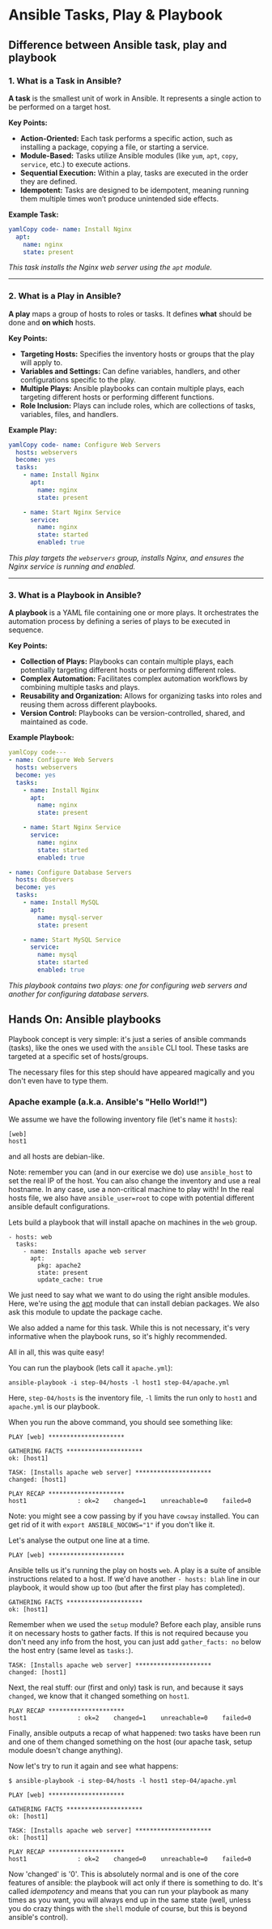 # Ansible Tasks, Play & Playbook

## Difference between Ansible task, play and playbook

### **1. What is a Task in Ansible?**

**A task** is the smallest unit of work in Ansible. It represents a single action to be performed on a target host.

**Key Points:**

* **Action-Oriented:** Each task performs a specific action, such as installing a package, copying a file, or starting a service.
* **Module-Based:** Tasks utilize Ansible modules (like `yum`, `apt`, `copy`, `service`, etc.) to execute actions.
* **Sequential Execution:** Within a play, tasks are executed in the order they are defined.
* **Idempotent:** Tasks are designed to be idempotent, meaning running them multiple times won’t produce unintended side effects.

**Example Task:**

```yaml
yamlCopy code- name: Install Nginx
  apt:
    name: nginx
    state: present
```

_This task installs the Nginx web server using the `apt` module._

***

### **2. What is a Play in Ansible?**

**A play** maps a group of hosts to roles or tasks. It defines **what** should be done and **on which** hosts.

**Key Points:**

* **Targeting Hosts:** Specifies the inventory hosts or groups that the play will apply to.
* **Variables and Settings:** Can define variables, handlers, and other configurations specific to the play.
* **Multiple Plays:** Ansible playbooks can contain multiple plays, each targeting different hosts or performing different functions.
* **Role Inclusion:** Plays can include roles, which are collections of tasks, variables, files, and handlers.

**Example Play:**

```yaml
yamlCopy code- name: Configure Web Servers
  hosts: webservers
  become: yes
  tasks:
    - name: Install Nginx
      apt:
        name: nginx
        state: present

    - name: Start Nginx Service
      service:
        name: nginx
        state: started
        enabled: true
```

_This play targets the `webservers` group, installs Nginx, and ensures the Nginx service is running and enabled._

***

### **3. What is a Playbook in Ansible?**

**A playbook** is a YAML file containing one or more plays. It orchestrates the automation process by defining a series of plays to be executed in sequence.

**Key Points:**

* **Collection of Plays:** Playbooks can contain multiple plays, each potentially targeting different hosts or performing different roles.
* **Complex Automation:** Facilitates complex automation workflows by combining multiple tasks and plays.
* **Reusability and Organization:** Allows for organizing tasks into roles and reusing them across different playbooks.
* **Version Control:** Playbooks can be version-controlled, shared, and maintained as code.

**Example Playbook:**

```yaml
yamlCopy code---
- name: Configure Web Servers
  hosts: webservers
  become: yes
  tasks:
    - name: Install Nginx
      apt:
        name: nginx
        state: present

    - name: Start Nginx Service
      service:
        name: nginx
        state: started
        enabled: true

- name: Configure Database Servers
  hosts: dbservers
  become: yes
  tasks:
    - name: Install MySQL
      apt:
        name: mysql-server
        state: present

    - name: Start MySQL Service
      service:
        name: mysql
        state: started
        enabled: true
```

_This playbook contains two plays: one for configuring web servers and another for configuring database servers._

## Hands On: Ansible playbooks

Playbook concept is very simple: it's just a series of ansible commands (tasks), like the ones we used with the `ansible` CLI tool. These tasks are targeted at a specific set of hosts/groups.

The necessary files for this step should have appeared magically and you don't even have to type them.

### Apache example (a.k.a. Ansible's "Hello World!")

We assume we have the following inventory file (let's name it `hosts`):

```
[web]
host1
```

and all hosts are debian-like.

Note: remember you can (and in our exercise we do) use `ansible_host` to set the real IP of the host. You can also change the inventory and use a real hostname. In any case, use a non-critical machine to play with! In the real hosts file, we also have `ansible_user=root` to cope with potential different ansible default configurations.

Lets build a playbook that will install apache on machines in the `web` group.

```
- hosts: web
  tasks:
    - name: Installs apache web server
      apt:
        pkg: apache2
        state: present
        update_cache: true
```

We just need to say what we want to do using the right ansible modules. Here, we're using the [apt](http://docs.ansible.com/apt\_module.html) module that can install debian packages. We also ask this module to update the package cache.

We also added a name for this task. While this is not necessary, it's very informative when the playbook runs, so it's highly recommended.

All in all, this was quite easy!

You can run the playbook (lets call it `apache.yml`):

```
ansible-playbook -i step-04/hosts -l host1 step-04/apache.yml
```

Here, `step-04/hosts` is the inventory file, `-l` limits the run only to `host1` and `apache.yml` is our playbook.

When you run the above command, you should see something like:

```
PLAY [web] *********************

GATHERING FACTS *********************
ok: [host1]

TASK: [Installs apache web server] *********************
changed: [host1]

PLAY RECAP *********************
host1              : ok=2    changed=1    unreachable=0    failed=0
```

Note: you might see a cow passing by if you have `cowsay` installed. You can get rid of it with `export ANSIBLE_NOCOWS="1"` if you don't like it.

Let's analyse the output one line at a time.

```
PLAY [web] *********************
```

Ansible tells us it's running the play on hosts `web`. A play is a suite of ansible instructions related to a host. If we'd have another `- hosts: blah` line in our playbook, it would show up too (but after the first play has completed).

```
GATHERING FACTS *********************
ok: [host1]
```

Remember when we used the `setup` module? Before each play, ansible runs it on necessary hosts to gather facts. If this is not required because you don't need any info from the host, you can just add `gather_facts: no` below the host entry (same level as `tasks:`).

```
TASK: [Installs apache web server] *********************
changed: [host1]
```

Next, the real stuff: our (first and only) task is run, and because it says `changed`, we know that it changed something on `host1`.

```
PLAY RECAP *********************
host1              : ok=2    changed=1    unreachable=0    failed=0
```

Finally, ansible outputs a recap of what happened: two tasks have been run and one of them changed something on the host (our apache task, setup module doesn't change anything).

Now let's try to run it again and see what happens:

```
$ ansible-playbook -i step-04/hosts -l host1 step-04/apache.yml

PLAY [web] *********************

GATHERING FACTS *********************
ok: [host1]

TASK: [Installs apache web server] *********************
ok: [host1]

PLAY RECAP *********************
host1              : ok=2    changed=0    unreachable=0    failed=0
```

Now 'changed' is '0'. This is absolutely normal and is one of the core features of ansible: the playbook will act only if there is something to do. It's called _idempotency_ and means that you can run your playbook as many times as you want, you will always end up in the same state (well, unless you do crazy things with the `shell` module of course, but this is beyond ansible's control).

